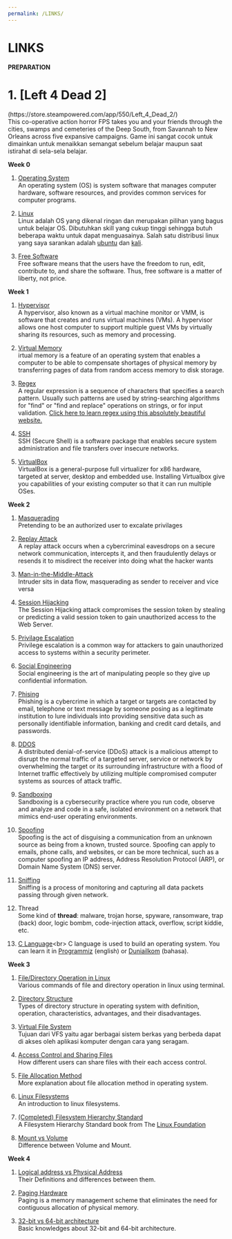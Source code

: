 ```yaml
---
permalink: /LINKS/
---
```


# LINKS

<b>PREPARATION</b><br>

<h1>1. [Left 4 Dead 2]</h1>(https://store.steampowered.com/app/550/Left_4_Dead_2/)<br>
This co-operative action horror FPS takes you and your friends through the cities, swamps and cemeteries of the Deep South, from Savannah to New Orleans across five expansive campaigns. Game ini sangat cocok untuk dimainkan untuk menaikkan semangat sebelum belajar maupun saat istirahat di sela-sela belajar.

<b>Week 0</b><br>

1. [Operating System](https://en.wikipedia.org/wiki/Operating_system)<br>
An operating system (OS) is system software that manages computer hardware, software resources, and provides common services for computer programs. 

2. [Linux](https://www.linux.org/)<br>
Linux adalah OS yang dikenal ringan dan merupakan pilihan yang bagus untuk belajar OS. Dibutuhkan skill yang cukup tinggi sehingga butuh beberapa waktu untuk dapat menguasainya. Salah satu distribusi linux yang saya sarankan adalah [ubuntu](https://ubuntu.com/) dan [kali](https://www.kali.org/).

3. [Free Software](https://www.fsf.org/)<br>
Free software means that the users have the freedom to run, edit, contribute to, and share the software. Thus, free software is a matter of liberty, not price.

<b>Week 1</b><br>

1. [Hypervisor](https://www.vmware.com/topics/glossary/content/hypervisor)<br>
A hypervisor, also known as a virtual machine monitor or VMM, is software that creates and runs virtual machines (VMs). A hypervisor allows one host computer to support multiple guest VMs by virtually sharing its resources, such as memory and processing. 

2. [Virtual Memory](https://techmonitor.ai/what-is/what-is-virtual-memory-4929986)<br>
irtual memory is a feature of an operating system that enables a computer to be able to compensate shortages of physical memory by transferring pages of data from random access memory to disk storage. 

3. [Regex](https://en.wikipedia.org/wiki/Regular_expression)<br>
A regular expression is a sequence of characters that specifies a search pattern. Usually such patterns are used by string-searching algorithms for "find" or "find and replace" operations on strings, or for input validation. [Click here to learn regex using this absolutely beautiful website.](https://regexr.com/)

4. [SSH](https://www.ssh.com/academy/ssh)<br>
SSH (Secure Shell) is a software package that enables secure system administration and file transfers over insecure networks.

5. [VirtualBox](https://www.virtualbox.org/)<br>
VirtualBox is a general-purpose full virtualizer for x86 hardware, targeted at server, desktop and embedded use. Installing Virtualbox give you capabilities of your existing computer so that it can run multiple OSes.

<b>Week 2</b><br>

1. [Masquerading](https://www.techopedia.com/definition/4020/masquerade-attack)<br>
Pretending to be an authorized user to excalate privilages

2. [Replay Attack](https://www.kaspersky.com/resource-center/definitions/replay-attack)<br>
A replay attack occurs when a cybercriminal eavesdrops on a secure network communication, intercepts it, and then fraudulently delays or resends it to misdirect the receiver into doing what the hacker wants

3. [Man-in-the-Middle-Attack](https://www.veracode.com/security/man-middle-attack)<br>
Intruder sits in data flow, masquerading as sender to receiver and vice versa

4. [Session Hijacking](https://owasp.org/www-community/attacks/Session_hijacking_attack)<br>
The Session Hijacking attack compromises the session token by stealing or predicting a valid session token to gain unauthorized access to the Web Server.

5. [Privilage Escalation](https://www.cynet.com/network-attacks/privilege-escalation/)<br>
Privilege escalation is a common way for attackers to gain unauthorized access to systems within a security perimeter.

6. [Social Engineering](https://www.webroot.com/us/en/resources/tips-articles/what-is-social-engineering)<br>
Social engineering is the art of manipulating people so they give up confidential information.

7. [Phising](https://www.phishing.org/what-is-phishing)<br>
Phishing is a cybercrime in which a target or targets are contacted by email, telephone or text message by someone posing as a legitimate institution to lure individuals into providing sensitive data such as personally identifiable information, banking and credit card details, and passwords.

8. [DDOS](https://www.cloudflare.com/learning/ddos/what-is-a-ddos-attack/)<br>
A distributed denial-of-service (DDoS) attack is a malicious attempt to disrupt the normal traffic of a targeted server, service or network by overwhelming the target or its surrounding infrastructure with a flood of Internet traffic effectively by utilizing multiple compromised computer systems as sources of attack traffic.

9. [Sandboxing](https://www.checkpoint.com/cyber-hub/threat-prevention/what-is-sandboxing/)<br>
Sandboxing is a cybersecurity practice where you run code, observe and analyze and code in a safe, isolated environment on a network that mimics end-user operating environments.

10. [Spoofing](https://www.forcepoint.com/cyber-edu/spoofing)<br>
Spoofing is the act of disguising a communication from an unknown source as being from a known, trusted source. Spoofing can apply to emails, phone calls, and websites, or can be more technical, such as a computer spoofing an IP address, Address Resolution Protocol (ARP), or Domain Name System (DNS) server.

11. [Sniffing](https://www.greycampus.com/opencampus/ethical-hacking/sniffing-and-its-types)<br>
Sniffing is a process of monitoring and capturing all data packets passing through given network.

12. Thread<br>
Some kind of <b>thread</b>: malware, trojan horse, spyware, ransomware, trap (back) door, logic bombm, code-injection attack, overflow, script kiddie, etc.

13. [C Language](https://en.wikipedia.org/wiki/C_(programming_language))<br>
C language is used to build an operating system. You can learn it in [Programmiz](https://www.programiz.com/c-programming) (english) or [Duniailkom](https://www.duniailkom.com/tutorial-belajar-bahasa-pemrograman-c-bagi-pemula/) (bahasa).

<b>Week 3</b><br>

1. [File/Directory Operation in Linux](https://dev.to/nadirbasalamah/file-operation-with-linux-command-31a9)<br>
Various commands of file and directory operation in linux using terminal.

2. [Directory Structure](https://www.geeksforgeeks.org/structures-of-directory-in-operating-system/)<br>
Types of directory structure in operating system with definition, operation, characteristics, advantages, and their disadvantages.

3. [Virtual File System](http://openstorage.gunadarma.ac.id/linux/docs/v06/Kuliah/SistemOperasi/BUKU/SistemOperasi-4.X-2/ch21s02.html)<br>
Tujuan dari VFS yaitu agar berbagai sistem berkas yang berbeda dapat di akses oleh aplikasi komputer dengan cara yang seragam.

4. [Access Control and Sharing Files](https://people.cs.rutgers.edu/~pxk/419/notes/access.html)<br>
How different users can share files with their each access control.

5. [File Allocation Method](https://www.includehelp.com/operating-systems/file-allocation-method.aspx)<br>
More explanation about file allocation method in operating system.

6. [Linux Filesystems](https://opensource.com/life/16/10/introduction-linux-filesystems)<br>
An introduction to linux filesystems.

7. [(Completed) Filesystem Hierarchy Standard](https://refspecs.linuxfoundation.org/FHS_3.0/fhs-3.0.pdf)<br>
A Filesystem Hierarchy Standard book from The [Linux Foundation](https://www.linuxfoundation.org/)

8. [Mount vs Volume](https://stackoverflow.com/questions/47150829/what-is-the-difference-between-binding-mounts-and-volumes-while-handling-persist)<br>
Difference between Volume and Mount.

<b>Week 4</b><br>

1. [Logical address vs Physical Address](https://www.geeksforgeeks.org/logical-and-physical-address-in-operating-system/)<br>
Their Definitions and differences between them.

2. [Paging Hardware](https://www.geeksforgeeks.org/paging-in-operating-system/)<br>
Paging is a memory management scheme that eliminates the need for contiguous allocation of physical memory.

3. [32-bit vs 64-bit architecture](https://www.hellotech.com/blog/whats-the-difference-between-32-bit-and-64-bit)<br>
Basic knowledges about 32-bit and 64-bit architecture.

